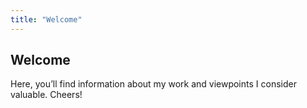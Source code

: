 ```yaml
---
title: "Welcome"
---
```


## Welcome

Here, you’ll find information about my work and viewpoints I consider valuable.
Cheers!